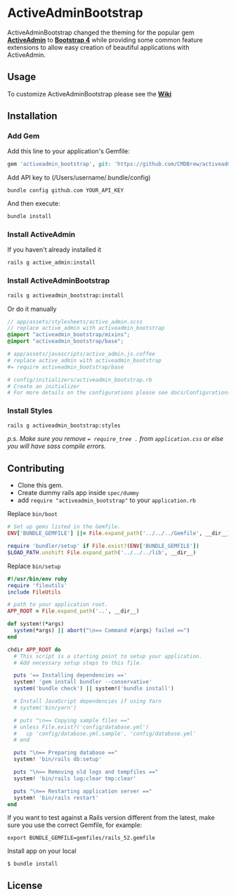# ActiveAdminBootstrap
ActiveAdminBootstrap changed the theming for the popular gem **[ActiveAdmin](https://activeadmin.info/)** to **[Bootstrap 4](https://getbootstrap.com/)** while providing some common feature extensions to allow easy creation of beautiful applications with ActiveAdmin.

## Usage
To customize ActiveAdminBootstrap please see the **[Wiki](docs/Home.md)**

## Installation
### Add Gem
Add this line to your application's Gemfile:
```ruby
gem 'activeadmin_bootstrap', git: 'https://github.com/CMDBrew/activeadmin_bootstrap.git', branch: 'master'
```

Add API key to (/Users/username/.bundle/config)
```shell
bundle config github.com YOUR_API_KEY
```

And then execute:
```bash
bundle install
```

### Install ActiveAdmin
If you haven't already installed it
```bash
rails g active_admin:install
```

### Install ActiveAdminBootstrap
```bash
rails g activeadmin_bootstrap:install
```

Or do it manually
```scss
// app/assets/stylesheets/active_admin.scss
// replace active_admin with activeadmin_bootstrap
@import "activeadmin_bootstrap/mixins";
@import "activeadmin_bootstrap/base";
```

```coffee
# app/assets/javascripts/active_admin.js.coffee
# replace active_admin with activeadmin_bootstrap
#= require activeadmin_bootstrap/base
```

```ruby
# config/initializers/activeadmin_bootstrap.rb
# Create an initializer
# For more details on the configurations please see docs/Configurations.md
```

### Install Styles
```bash
rails g activeadmin_bootstrap:styles
```

*p.s. Make sure you remove `= require_tree .` from `application.css` or else you will have sass compile errors.*

## Contributing
- Clone this gem.
- Create dummy rails app inside `spec/dummy`
- add `require "activeadmin_bootstrap"` to your `application.rb`

Replace `bin/boot`
```ruby
# Set up gems listed in the Gemfile.
ENV['BUNDLE_GEMFILE'] ||= File.expand_path('../../../Gemfile', __dir__)

require 'bundler/setup' if File.exist?(ENV['BUNDLE_GEMFILE'])
$LOAD_PATH.unshift File.expand_path('../../../lib', __dir__)
```

Replace `bin/setup`
```ruby
#!/usr/bin/env ruby
require 'fileutils'
include FileUtils

# path to your application root.
APP_ROOT = File.expand_path('..', __dir__)

def system!(*args)
  system(*args) || abort("\n== Command #{args} failed ==")
end

chdir APP_ROOT do
  # This script is a starting point to setup your application.
  # Add necessary setup steps to this file.

  puts '== Installing dependencies =='
  system! 'gem install bundler --conservative'
  system('bundle check') || system!('bundle install')

  # Install JavaScript dependencies if using Yarn
  # system('bin/yarn')

  # puts "\n== Copying sample files =="
  # unless File.exist?('config/database.yml')
  #   cp 'config/database.yml.sample', 'config/database.yml'
  # end

  puts "\n== Preparing database =="
  system! 'bin/rails db:setup'

  puts "\n== Removing old logs and tempfiles =="
  system! 'bin/rails log:clear tmp:clear'

  puts "\n== Restarting application server =="
  system! 'bin/rails restart'
end
```

If you want to test against a Rails version different from the latest, make sure you use the correct Gemfile, for example:
```shell
export BUNDLE_GEMFILE=gemfiles/rails_52.gemfile
```

Install app on your local
```
$ bundle install
```

## License
